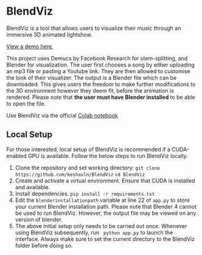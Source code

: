 # BlendViz

BlendViz is a tool that allows users to visualize their music through an immersive 3D animated lightshow.

[View a demo here.](https://drive.google.com/file/d/1JhyCAybqMjtB7eiEEKwSeo9eF7bwrS2m/view?usp=sharing)

This project uses Demucs by Facebook Research for stem-splitting, and Blender for visualization. The user first chooses a song by either uploading an mp3 file or pasting a Youtube link. They are then allowed to customise the look of their visualizer. The output is a Blender file which can be downloaded. This gives users the freedom to make further modifications to the 3D environment however they deem fit, before the animation is rendered. Please note that **the user must have Blender installed** to be able to open the file.

Use BlendViz via the official [Colab notebook](https://colab.research.google.com/drive/1ZDOBFqAzXyAGvg10-hDJlCN9QVqyrlmF?usp=sharing)

## Local Setup

For those interested, local setup of BlendViz is recommended if a CUDA-enabled GPU is available. Follow the below steps to run BlendViz locally.

1. Clone the repository and set working directory:
   ``` git clone https://github.com/keshavln/BlendViz ```
   ``` cd BlendViz ```
2. Create and activate a virtual environment. Ensure that CUDA is installed and available.
3. Install dependencies.
   ``` pip install -r requirements.txt ```
4. Edit the ```blenderinstallationpath``` variable at line 22 of ```app.py``` to store your current Blender installation path. Please note that Blender 4 cannot be used to run BlendViz. However, the output file may be viewed on any version of blender.
5. The above initial setup only needs to be carried out once. Whenever using BlendViz subsequently, run ``` python app.py``` to launch the interface. Always make sure to set the current directory to the BlendViz folder before doing so.
